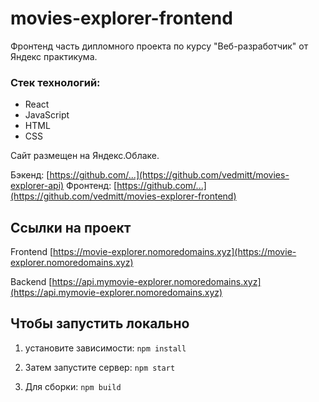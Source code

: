 # movies-explorer-frontend

Фронтенд часть дипломного проекта по курсу "Веб-разработчик" от Яндекс практикума.

### Стек технологий:
- React
- JavaScript
- HTML
- CSS

Сайт размещен на Яндекс.Облаке.

Бэкенд: [https://github.com/...](https://github.com/vedmitt/movies-explorer-api)
Фронтенд: [https://github.com/...](https://github.com/vedmitt/movies-explorer-frontend)

## Ссылки на проект

Frontend [https://movie-explorer.nomoredomains.xyz](https://movie-explorer.nomoredomains.xyz)

Backend [https://api.mymovie-explorer.nomoredomains.xyz](https://api.mymovie-explorer.nomoredomains.xyz)

## Чтобы запустить локально

1. установите зависимости:
`npm install` 

2. Затем запустите сервер:
`npm start`

3. Для сборки:
`npm build`